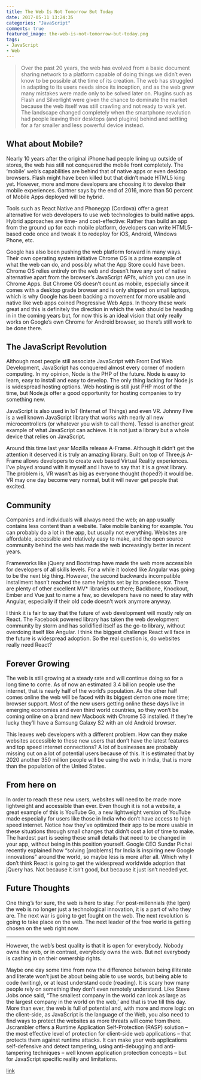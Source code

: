 ```yaml
---
title: The Web Is Not Tomorrow But Today
date: 2017-05-11 13:24:35
categories: "JavaScript"
comments: true
featured_image: the-web-is-not-tomorrow-but-today.png
tags:
- JavaScript
- Web
---
```


<!-- no node -->

<!-- more -->

>Over the past 20 years, the web has evolved from a basic document sharing network to a platform capable of doing things we didn’t even know to be possible at the time of its creation. The web has struggled in adapting to its users needs since its inception, and as the web grew many mistakes were made only to be solved later on. Plugins such as Flash and Silverlight were given the chance to dominate the market because the web itself was still crawling and not ready to walk yet. The landscape changed completely when the smartphone revolution had people leaving their desktops (and plugins) behind and settling for a far smaller and less powerful device instead.

## What about Mobile?

Nearly 10 years after the original iPhone had people lining up outside of stores, the web has still not conquered the mobile front completely. The ‘mobile’ web’s capabilities are behind that of native apps or even desktop browsers. Flash might have been killed but that didn’t made HTML5 king yet. However, more and more developers are choosing it to develop their mobile experiences. Gartner says by the end of 2016, more than 50 percent of Mobile Apps deployed will be hybrid.

Tools such as React Native and Phonegap (Cordova) offer a great alternative for web developers to use web technologies to build native apps. Hybrid approaches are time- and cost-effective: Rather than build an app from the ground up for each mobile platform, developers can write HTML5-based code once and tweak it to redeploy for iOS, Android, Windows Phone, etc.

Google has also been pushing the web platform forward in many ways. Their own operating system initiative Chrome OS is a prime example of what the web can do, and possibly what the App Store could have been. Chrome OS relies entirely on the web and doesn’t have any sort of native alternative apart from the browser’s JavaScript API’s, which you can use in Chrome Apps. But Chrome OS doesn’t count as mobile, especially since it comes with a desktop grade browser and is only shipped on small laptops, which is why Google has been backing a movement for more usable and native like web apps coined Progressive Web Apps. In theory these work great and this is definitely the direction in which the web should be heading in in the coming years but, for now this is an ideal vision that only really works on Google’s own Chrome for Android browser, so there’s still work to be done there.

## The JavaScript Revolution

Although most people still associate JavaScript with Front End Web Development, JavaScript has conquered almost every corner of modern computing. In my opinion, Node is the PHP of the future. Node is easy to learn, easy to install and easy to develop. The only thing lacking for Node.js is widespread hosting options. Web hosting is still just PHP most of the time, but Node.js offer a good opportunity for hosting companies to try something new.

JavaScript is also used in IoT (Internet of Things) and even VR. Johnny Five is a well known JavaScript library that works with nearly all new microcontrollers (or whatever you wish to call them). Tessel is another great example of what JavaScript can achieve. It is not just a library but a whole device that relies on JavaScript.

Around this time last year Mozilla release A-Frame. Although it didn’t get the attention it deserved it is truly an amazing library. Built on top of Three.js A-Frame allows developers to create web based Virtual Reality experiences. I’ve played around with it myself and I have to say that it is a great library. The problem is, VR wasn’t as big as everyone thought (hoped?) it would be. VR may one day become very normal, but it will never get people that excited.

## Community

Companies and individuals will always need the web; an app usually contains less content than a website. Take mobile banking for example. You can probably do a lot in the app, but usually not everything. Websites are affordable, accessible and relatively easy to make, and the open source community behind the web has made the web increasingly better in recent years.

Frameworks like jQuery and Bootstrap have made the web more accessible for developers of all skills levels. For a while it looked like Angular was going to be the next big thing. However, the second backwards incompatible installment hasn’t reached the same heights set by its predecessor. There are plenty of other excellent MV* libraries out there; Backbone, Knockout, Ember and Vue just to name a few, so developers have no need to stay with Angular, especially if their old code doesn’t work anymore anyway.

I think it is fair to say that the future of web development will mostly rely on React. The Facebook powered library has taken the web development community by storm and has solidified itself as the go-to library, without overdoing itself like Angular. I think the biggest challenge React will face in the future is widespread adoption. So the real question is, do websites really need React?

## Forever Growing

The web is still growing at a steady rate and will continue doing so for a long time to come. As of now an estimated 3.4 billion people use the internet, that is nearly half of the world’s population. As the other half comes online the web will be faced with its biggest demon one more time; browser support. Most of the new users getting online these days live in emerging economies and even third world countries, so they won’t be coming online on a brand new Macbook with Chrome 53 installed. If they’re lucky they’ll have a Samsung Galaxy S2 with an old Android browser.

This leaves web developers with a different problem. How can they make websites accessible to these new users that don’t have the latest features and top speed internet connections? A lot of businesses are probably missing out on a lot of potential users because of this. It is estimated that by 2020 another 350 million people will be using the web in India, that is more than the population of the United States.

## From here on

In order to reach these new users, websites will need to be made more lightweight and accessible than ever. Even though it is not a website, a great example of this is YouTube Go, a new lightweight version of YouTube made especially for users like those in India who don’t have access to high speed internet. Notice how they’ve optimized their app to be more usable in these situations through small changes that didn’t cost a lot of time to make. The hardest part is seeing these small details that need to be changed in your app, without being in this position yourself. Google CEO Sundar Pichai recently explained how “solving [problems] for India is inspiring new Google innovations” around the world, so maybe less is more after all. Which why I don’t think React is going to get the widespread worldwide adoption that jQuery has. Not because it isn’t good, but because it just isn’t needed yet.

## Future Thoughts

One thing’s for sure, the web is here to stay. For post-millennials (the Igen) the web is no longer just a technological innovation, it is a part of who they are. The next war is going to get fought on the web. The next revolution is going to take place on the web. The next leader of the free world is getting chosen on the web right now.

---

However, the web’s best quality is that it is open for everybody. Nobody owns the web, or in contrast, everybody owns the web. But not everybody is cashing in on their ownership rights.

Maybe one day some time from now the difference between being illiterate and literate won’t just be about being able to use words, but being able to code (writing), or at least understand code (reading). It is scary how many people rely on something they don’t even remotely understand. Like Steve Jobs once said, “The smallest company in the world can look as large as the largest company in the world on the web,’ and that is true till this day. 
More than ever, the web is full of potential and, with more and more logic on the client-side, as JavaScript is the language of the Web, you also need to find ways to protect the websites as more threats will come from there. Jscrambler offers a Runtime Application Self-Protection (RASP) solution – the most effective level of protection for client-side web applications – that protects them against runtime attacks. It can make your web applications self-defensive and detect tampering, using anti-debugging and anti-tampering techniques – well known application protection concepts – but for JavaScript specific reality and limitations.

[link](https://blog.jscrambler.com/the-web-is-not-tomorrow-but-today/)